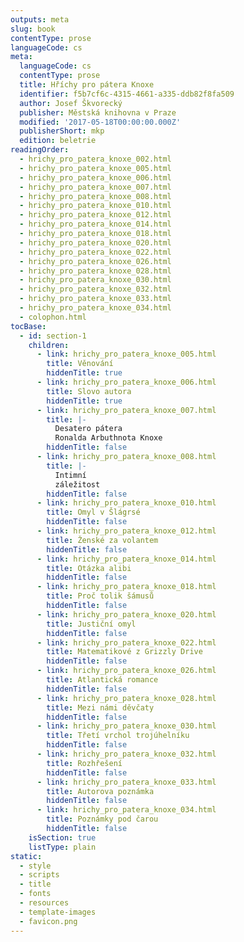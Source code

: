 ```yaml
---
outputs: meta
slug: book
contentType: prose
languageCode: cs
meta:
  languageCode: cs
  contentType: prose
  title: Hříchy pro pátera Knoxe
  identifier: f5b7cf6c-4315-4661-a335-ddb82f8fa509
  author: Josef Škvorecký
  publisher: Městská knihovna v Praze
  modified: '2017-05-18T00:00:00.000Z'
  publisherShort: mkp
  edition: beletrie
readingOrder:
  - hrichy_pro_patera_knoxe_002.html
  - hrichy_pro_patera_knoxe_005.html
  - hrichy_pro_patera_knoxe_006.html
  - hrichy_pro_patera_knoxe_007.html
  - hrichy_pro_patera_knoxe_008.html
  - hrichy_pro_patera_knoxe_010.html
  - hrichy_pro_patera_knoxe_012.html
  - hrichy_pro_patera_knoxe_014.html
  - hrichy_pro_patera_knoxe_018.html
  - hrichy_pro_patera_knoxe_020.html
  - hrichy_pro_patera_knoxe_022.html
  - hrichy_pro_patera_knoxe_026.html
  - hrichy_pro_patera_knoxe_028.html
  - hrichy_pro_patera_knoxe_030.html
  - hrichy_pro_patera_knoxe_032.html
  - hrichy_pro_patera_knoxe_033.html
  - hrichy_pro_patera_knoxe_034.html
  - colophon.html
tocBase:
  - id: section-1
    children:
      - link: hrichy_pro_patera_knoxe_005.html
        title: Věnování
        hiddenTitle: true
      - link: hrichy_pro_patera_knoxe_006.html
        title: Slovo autora
        hiddenTitle: true
      - link: hrichy_pro_patera_knoxe_007.html
        title: |-
          Desatero pátera
          Ronalda Arbuthnota Knoxe
        hiddenTitle: false
      - link: hrichy_pro_patera_knoxe_008.html
        title: |-
          Intimní
          záležitost
        hiddenTitle: false
      - link: hrichy_pro_patera_knoxe_010.html
        title: Omyl v Šlágrsé
        hiddenTitle: false
      - link: hrichy_pro_patera_knoxe_012.html
        title: Ženské za volantem
        hiddenTitle: false
      - link: hrichy_pro_patera_knoxe_014.html
        title: Otázka alibi
        hiddenTitle: false
      - link: hrichy_pro_patera_knoxe_018.html
        title: Proč tolik šámusů
        hiddenTitle: false
      - link: hrichy_pro_patera_knoxe_020.html
        title: Justiční omyl
        hiddenTitle: false
      - link: hrichy_pro_patera_knoxe_022.html
        title: Matematikové z Grizzly Drive
        hiddenTitle: false
      - link: hrichy_pro_patera_knoxe_026.html
        title: Atlantická romance
        hiddenTitle: false
      - link: hrichy_pro_patera_knoxe_028.html
        title: Mezi námi děvčaty
        hiddenTitle: false
      - link: hrichy_pro_patera_knoxe_030.html
        title: Třetí vrchol trojúhelníku
        hiddenTitle: false
      - link: hrichy_pro_patera_knoxe_032.html
        title: Rozhřešení
        hiddenTitle: false
      - link: hrichy_pro_patera_knoxe_033.html
        title: Autorova poznámka
        hiddenTitle: false
      - link: hrichy_pro_patera_knoxe_034.html
        title: Poznámky pod čarou
        hiddenTitle: false
    isSection: true
    listType: plain
static:
  - style
  - scripts
  - title
  - fonts
  - resources
  - template-images
  - favicon.png
---
```

